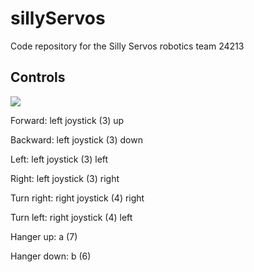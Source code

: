 # sillyServos
Code repository for the Silly Servos robotics team 24213
<br>
<h2>Controls</h2>
<img src="https://jacobkaiserman.com/sillyServos/controller.png">


<p>Forward: left joystick (3) up</p>
<p>Backward: left joystick (3) down</p>
<p>Left: left joystick (3) left</p>
<p>Right: left joystick (3) right</p>
<p>Turn right: right joystick (4) right</p>
<p>Turn left: right joystick (4) left</p>
<!--<p>Open claw: left bumper (1)</p>
<p>Close claw: right bumper (2)</p>
<p>Arm up: right trigger (14)</p>
<p>Arm down: left trigger (13)</p>-->
<p>Hanger up: a (7)</p>
<p>Hanger down: b (6)</p>
